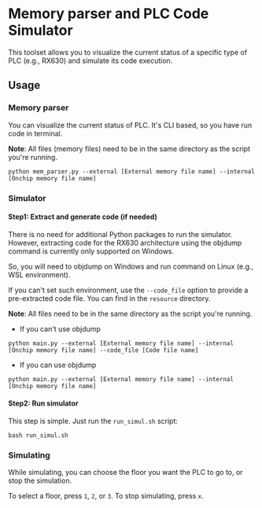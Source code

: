 # Memory parser and PLC Code Simulator

This toolset allows you to visualize the current status of a specific type of PLC (e.g., RX630) and simulate its code execution.

## Usage

### Memory parser
You can visualize the current status of PLC.
It's CLI based, so you have run code in terminal. 

**Note**: All files (memory files) need to be in the same directory as the script you're running.
```
python mem_parser.py --external [External memory file name] --internal [Onchip memory file name]
```

### Simulator
#### Step1: Extract and generate code (if needed)
There is no need for additional Python packages to run the simulator. However, extracting code for the RX630 architecture using the objdump command is currently only supported on Windows.

So, you will need to objdump on Windows and run command on Linux (e.g., WSL environment).

If you can't set such environment, use the `--code_file` option to provide a pre-extracted code file. You can find in the `resource` directory.

**Note**: All files need to be in the same directory as the script you're running.

- If you can't use objdump
```
python main.py --external [External memory file name] --internal [Onchip memory file name] --code_file [Code file name]
```
- If you can use objdump
```
python main.py --external [External memory file name] --internal [Onchip memory file name]
```
#### Step2: Run simulator
This step is simple. Just run the `run_simul.sh` script:

```
bash run_simul.sh
```

### Simulating
While simulating, you can choose the floor you want the PLC to go to, or stop the simulation.

To select a floor, press `1`, `2`, or `3`.
To stop simulating, press `x`.